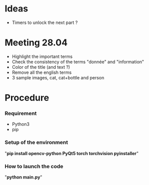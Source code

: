 # Ideas
- Timers to unlock the next part ?

# Meeting 28.04
- Highlight the important terms
- Check the consistency of the terms "donnée" and "information"
- Color of the title (and text ?)
- Remove all the english terms
- 3 sample images, cat, cat+bottle and person

# Procedure
### Requirement
- Python3
- pip
### Setup of the environment
"**pip install opencv-python PyQt5 torch torchvision pyinstaller**"
### How to launch the code
"**python main.py**"

